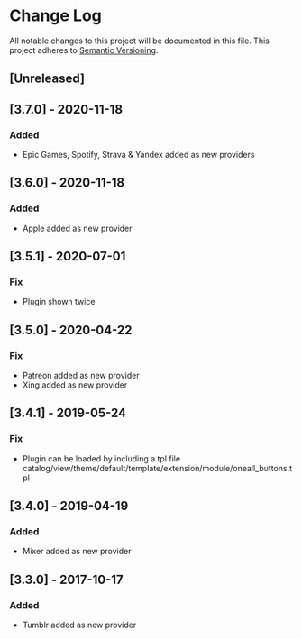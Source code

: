 # Change Log

All notable changes to this project will be documented in this file. This project adheres to [Semantic Versioning](http://semver.org/).


## [Unreleased]

## [3.7.0] - 2020-11-18
### Added
- Epic Games, Spotify, Strava & Yandex added as new providers

## [3.6.0] - 2020-11-18
### Added
- Apple added as new provider

## [3.5.1] - 2020-07-01
### Fix
- Plugin shown twice

## [3.5.0] - 2020-04-22
### Fix
- Patreon added as new provider
- Xing added as new provider

## [3.4.1] - 2019-05-24
### Fix
- Plugin can be loaded by including a tpl file catalog/view/theme/default/template/extension/module/oneall_buttons.tpl

## [3.4.0] - 2019-04-19
### Added
- Mixer added as new provider

## [3.3.0] - 2017-10-17
### Added
- Tumblr added as new provider